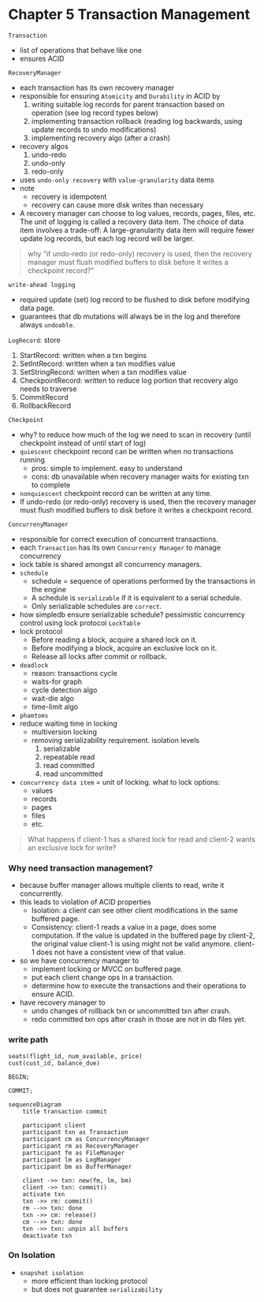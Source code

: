 # Chapter 5 Transaction Management

`Transaction`
- list of operations that behave like one
- ensures ACID

`RecoveryManager`
- each transaction has its own recovery manager
- responsible for ensuring `Atomicity` and `Durability` in ACID by 
  1. writing suitable log records for parent transaction based on operation (see log record types below)
  2. implementing transaction rollback (reading log backwards, using update records to undo modifications)
  3. implementing recovery algo (after a crash)
- recovery algos
  1. undo-redo
  2. undo-only
  3. redo-only
- uses `undo-only recovery` with `value-granularity` data items
- note
  - recovery is idempotent
  - recovery can cause more disk writes than necessary
- A recovery manager can choose to log values, records, pages, files, etc. The unit of logging is called a recovery data item. The choice of data item involves a trade-off: A large-granularity data item will require fewer update log records, but each log record will be larger.

> why "if undo-redo (or redo-only) recovery is used, then the recovery manager must flush modified buffers to disk before it writes a checkpoint record?"

`write-ahead logging`
- required update (set) log record to be flushed to disk before modifying data page.
- guarantees that db mutations will always be in the log and therefore always `undoable`.

`LogRecord`: store
1. StartRecord: written when a txn begins
2. SetIntRecord: written when a txn modifies value
3. SetStringRecord: written when a txn modifies value
4. CheckpointRecord: written to reduce log portion that recovery algo needs to traverse
5. CommitRecord
6. RollbackRecord

`Checkpoint`
- why? to reduce how much of the log we need to scan in recovery (until checkpoint instead of until start of log)
- `quiescent` checkpoint record can be written when no transactions running
  - pros: simple to implement. easy to understand
  - cons: db unavailable when recovery manager waits for existing txn to complete
- `nonquiescent` checkpoint record can be written at any time.
- If undo-redo (or redo-only) recovery is used, then the recovery manager must flush modified buffers to disk before it writes a checkpoint record.

`ConcurrenyManager`
- responsible for correct execution of concurrent transactions.
- each `Transaction` has its own `Concurrency Manager` to manage concurrency
- lock table is shared amongst all concurrency managers.
- `schedule`
  - schedule = sequence of operations performed by the transactions in the engine
  - A schedule is `serializable` if it is equivalent to a serial schedule. 
  - Only serializable schedules are `correct`.
- how simpledb ensure serializable schedule? pessimistic concurrency control using lock protocol `LockTable`
- lock protocol
  - Before reading a block, acquire a shared lock on it.
  - Before modifying a block, acquire an exclusive lock on it.
  - Release all locks after commit or rollback.
- `deadlock`
  - reason: transactions cycle
  - waits-for graph
  - cycle detection algo
  - wait-die algo
  - time-limit algo
- `phamtoms`
- reduce waiting time in locking
  - multiversion locking
  - removing serializability requirement. isolation levels
    1. serializable
    2. repeatable read
    3. read committed
    4. read uncommitted
- `concurrency data item` = unit of locking. what to lock options:
  - values
  - records
  - pages
  - files
  - etc.

> What happens if client-1 has a shared lock for read and client-2 wants an exclusive lock for write?


### Why need transaction management?
- because buffer manager allows multiple clients to read, write it concurrently.
- this leads to violation of ACID properties
  - Isolation: a client can see other client modifications in the same buffered page.
  - Consistency: client-1 reads a value in a page, does some computation. If the value is updated in the buffered page by client-2, the original value client-1 is using might not be valid anymore. client-1 does not have a consistent view of that value.
- so we have concurrency manager to
  - implement locking or MVCC on buffered page.
  - put each client change ops in a transaction.
  - determine how to execute the transactions and their operations to ensure ACID.
- have recovery manager to
  - undo changes of rollback txn or uncommitted txn after crash.
  - redo committed txn ops after crash in those are not in db files yet.

### write path

```
seats(flight_id, num_available, price)
cust(cust_id, balance_due)

BEGIN;

COMMIT;
```

```mermaid
sequenceDiagram
    title transaction commit
    
    participant client
    participant txn as Transaction
    participant cm as ConcurrencyManager
    participant rm as RecoveryManager
    participant fm as FileManager
    participant lm as LogManager
    participant bm as BufferManager
    
    client ->> txn: new(fm, lm, bm)
    client ->> txn: commit()
    activate txn
    txn ->> rm: commit()
    rm -->> txn: done
    txn ->> cm: release()
    cm -->> txn: done
    txn ->> txn: unpin all buffers
    deactivate txn

```

### On Isolation

- `snapshot isolation`
  - more efficient than locking protocol
  - but does not guarantee `serializability`
